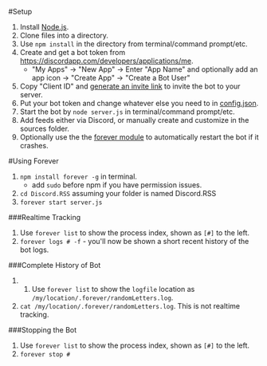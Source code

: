 #Setup
1. Install [Node.js](https://nodejs.org/en/).
2. Clone files into a directory.
3. Use `npm install` in the directory from terminal/command prompt/etc.
4. Create and get a bot token from https://discordapp.com/developers/applications/me.
    * "My Apps" -> "New App" -> Enter "App Name" and optionally add an app icon -> "Create App" -> "Create a Bot User"
5. Copy "Client ID" and [generate an invite link](https://discordapi.com/permissions.html) to invite the bot to your server.
6. Put your bot token and change whatever else you need to in [config.json](#configuration).
7. Start the bot by `node server.js` in terminal/command prompt/etc.
8. Add feeds either via Discord, or manually create and customize in the sources folder.
9. Optionally use the the [forever module](https://www.npmjs.com/package/forever) to automatically restart the bot if it crashes.



#Using Forever

1. `npm install forever -g` in terminal.
    * add `sudo` before npm if you have permission issues.
2. `cd Discord.RSS` assuming your folder is named Discord.RSS
3. `forever start server.js`

###Realtime Tracking
1. Use `forever list` to show the process index, shown as `[#]` to the left.
2. `forever logs # -f` - you'll now be shown a short recent history of the bot logs.

###Complete History of Bot
1. 1. Use `forever list` to show the `logfile` location as `/my/location/.forever/randomLetters.log`.
2. `cat /my/location/.forever/randomLetters.log`. This is not realtime tracking.

###Stopping the Bot
1. Use `forever list` to show the process index, shown as `[#]` to the left.
2. `forever stop #`
